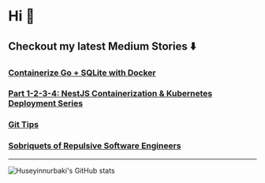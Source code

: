 
# Hi 👋
## Checkout my latest Medium Stories ⬇️
### [Containerize Go + SQLite with Docker](https://huseyinnurbaki.medium.com/containerize-go-sqlite-with-docker-6d7fbecd14f0)
### [Part 1-2-3-4: NestJS Containerization & Kubernetes Deployment Series](https://huseyinnurbaki.medium.com/nestjs-kubernetes-deployment-part-1-containerization-1e06b054b875)
### [Git Tips](https://medium.com/@huseyinnurbaki/tips-on-git-4f221d613468)
### [Sobriquets of Repulsive Software Engineers](https://medium.com/@huseyinnurbaki/sobriquets-of-repulsive-software-engineers-e62c82d2d10b)
---
![Huseyinnurbaki's GitHub stats](https://github-readme-stats.vercel.app/api?username=Huseyinnurbaki&theme=highcontrast&show_icons=true)

